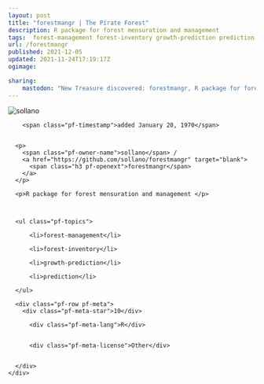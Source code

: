 ```yaml
---
layout: post
title: "forestmangr | The Pirate Forest"
description: R package for forest mensuration and management 
tags:  forest-management forest-inventory growth-prediction prediction
url: /forestmangr
published: 2021-12-05
updated: 2021-11-24T17:19:17Z
ogimage: 

sharing:
    mastodon: "New Treasure discovered: forestmangr, R package for forest mensuration and management "
---
```


<div class="pf-night-sky-spacer">
    <div id="pf-night-sky" data-stars="10" data-owner="sollano" data-repo="forestmangr"></div>
    <div class="">
        <dialog>
            Inhalt des Dialogs
        </dialog>
    </div>
</div>

<div class="pf-ship-list">
    <div class="pf-row pf-pirate pf-small-column" data-pirate-id="SEE6Axt3D6S7Ec41F2SH_">
    <div>
      <!--<a href="https://github.com/sollano" target="blank">-->
        <div class="pf-pirate-avatar">
          <div class="pf-cross pf-clickable"  onclick="collect('SEE6Axt3D6S7Ec41F2SH_'); return false;"></div>
          <img src="https://avatars.githubusercontent.com/u/19754326?v=4" title="sollano" alt="sollano"/>
      </div>
      <!--</a>
      <div class="pf-pirate-actions">
        <a class="pf-treasure-add"  title="save in my treasure chest" onclick="collect('SEE6Axt3D6S7Ec41F2SH_'); return false;" href="#">
          <img src="./assets/coin.svg" alt="treasure"/>
        </a>
        <a class="pf-treasure-remove" onclick="throwAway('SEE6Axt3D6S7Ec41F2SH_'); return false;">remove</a>
      </div>-->
    </div>
    <div class="pf-ship">
      
        <span class="pf-timestamp">added January 20, 1970</span>
      
      
      <p>
        <span class="pf-owner-name">sollano</span> / 
        <a href="https://github.com/sollano/forestmangr" target="blank">
          <span class="h3 pf-openext">forestmangr</span>
        </a>
      </p>

      <p>R package for forest mensuration and management </p>

      

      <ul class="pf-topics">
        
          <li>forest-management</li>
        
          <li>forest-inventory</li>
        
          <li>growth-prediction</li>
        
          <li>prediction</li>
        
      </ul>

      <div class="pf-row pf-meta">
        <div class="pf-meta-star">10</div>
        
          <div class="pf-meta-lang">R</div>
        
        
          <div class="pf-meta-license">Other</div>
        
        
      </div>
    </div>
  </div>
</div>